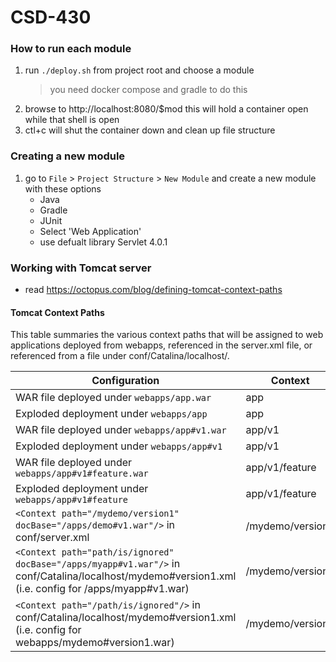 # CSD-430

### How to run each module
1. run `./deploy.sh` from project root and choose a module
    > you need docker compose and gradle to do this
2. browse to http://localhost:8080/$mod this will hold a container open while that shell is open
3. ctl+c will shut the container down and clean up file structure

### Creating a new module 
1. go to `File` > `Project Structure` > `New Module` and create a new module with these options
   - Java
   - Gradle
   - JUnit
   - Select 'Web Application'
   - use defualt library Servlet 4.0.1

### Working with Tomcat server
- read https://octopus.com/blog/defining-tomcat-context-paths 

#### Tomcat Context Paths
This table summaries the various context paths that will be assigned to web applications deployed from webapps, referenced in the server.xml file, or referenced from a file under conf/Catalina/localhost/.

| Configuration  |	Context |
|---------------|-----------|
| WAR file deployed under `webapps/app.war`	|   app
| Exploded deployment under `webapps/app` 	|   app
| WAR file deployed under `webapps/app#v1.war` |	app/v1
| Exploded deployment under `webapps/app#v1` 	 | app/v1
| WAR file deployed under `webapps/app#v1#feature.war` |	app/v1/feature
| Exploded deployment under `webapps/app#v1#feature` 	|  app/v1/feature
| `<Context path="/mydemo/version1" docBase="/apps/demo#v1.war"/>` in conf/server.xml |	/mydemo/version1
| `<Context path="path/is/ignored" docBase="/apps/myapp#v1.war"/>` in conf/Catalina/localhost/mydemo#version1.xml (i.e. config for /apps/myapp#v1.war) |	/mydemo/version1
| `<Context path="/path/is/ignored"/>` in conf/Catalina/localhost/mydemo#version1.xml (i.e. config for webapps/mydemo#version1.war) | 	/mydemo/version1







